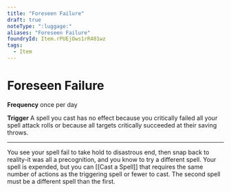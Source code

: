 ```yaml
---
title: "Foreseen Failure"
draft: true
noteType: ":luggage:"
aliases: "Foreseen Failure"
foundryId: Item.rPUEjOws1rR401wz
tags:
  - Item
---
```


# Foreseen Failure

**Frequency** once per day

**Trigger** A spell you cast has no effect because you critically failed all your spell attack rolls or because all targets critically succeeded at their saving throws.

* * *

You see your spell fail to take hold to disastrous end, then snap back to reality-it was all a precognition, and you know to try a different spell. Your spell is expended, but you can [[Cast a Spell]] that requires the same number of actions as the triggering spell or fewer to cast. The second spell must be a different spell than the first.
